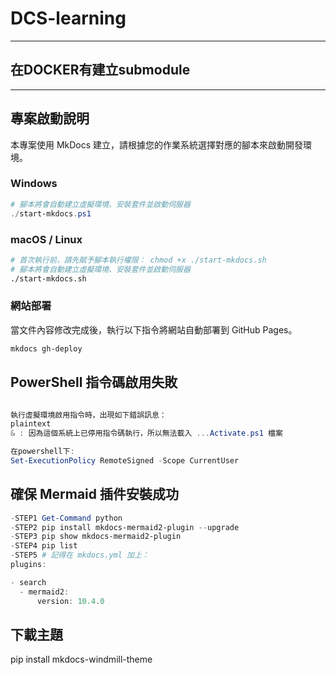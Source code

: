 # DCS-learning

---

## 在DOCKER有建立submodule

---

## 專案啟動說明

本專案使用 MkDocs 建立，請根據您的作業系統選擇對應的腳本來啟動開發環境。

### Windows

```powershell
# 腳本將會自動建立虛擬環境、安裝套件並啟動伺服器
./start-mkdocs.ps1
```

### macOS / Linux

```bash
# 首次執行前，請先賦予腳本執行權限： chmod +x ./start-mkdocs.sh
# 腳本將會自動建立虛擬環境、安裝套件並啟動伺服器
./start-mkdocs.sh
```

### 網站部署

當文件內容修改完成後，執行以下指令將網站自動部署到 GitHub Pages。

```bash
mkdocs gh-deploy
```

## PowerShell 指令碼啟用失敗

```PowerShell 指令碼啟用失敗 Debug 卡

執行虛擬環境啟用指令時，出現如下錯誤訊息：
plaintext
& : 因為這個系統上已停用指令碼執行，所以無法載入 ...Activate.ps1 檔案

在powershell下:
Set-ExecutionPolicy RemoteSigned -Scope CurrentUser
```

## 確保 Mermaid 插件安裝成功

```POWERSHELL
-STEP1 Get-Command python 
-STEP2 pip install mkdocs-mermaid2-plugin --upgrade
-STEP3 pip show mkdocs-mermaid2-plugin
-STEP4 pip list
-STEP5 # 記得在 mkdocs.yml 加上：
plugins:

- search
  - mermaid2:
      version: 10.4.0
```

## 下載主題
pip install mkdocs-windmill-theme

